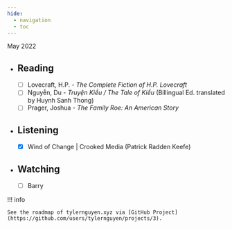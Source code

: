 ```yaml
---
hide:
  - navigation
  - toc
---
```


May 2022

<div class="grid cards" markdown>

- Reading
  --- 
  - [ ] Lovecraft, H.P. - _The Complete Fiction of H.P. Lovecraft_
  - [ ] Nguyễn, Du - _Truyện Kiều / The Tale of Kiều_ (Billingual Ed. translated by Huynh Sanh Thong)
  - [ ] Prager, Joshua - _The Family Roe: An American Story_

- Listening
  ---
  - [x] Wind of Change | Crooked Media (Patrick Radden Keefe)

- Watching
  ---
  - [ ] Barry

</div>

!!! info

    See the roadmap of tylernguyen.xyz via [GitHub Project](https://github.com/users/tylernguyen/projects/3).